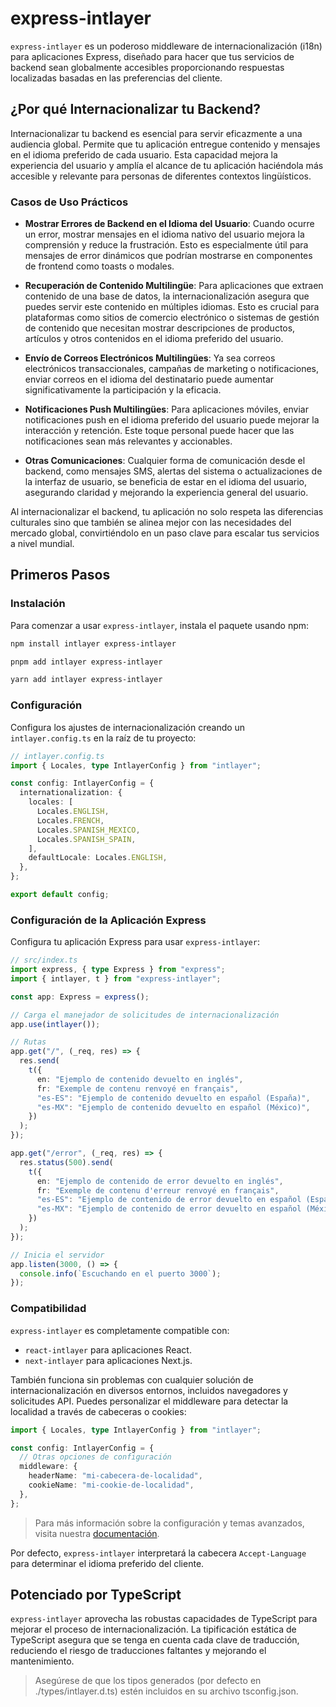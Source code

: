 # express-intlayer

`express-intlayer` es un poderoso middleware de internacionalización (i18n) para aplicaciones Express, diseñado para hacer que tus servicios de backend sean globalmente accesibles proporcionando respuestas localizadas basadas en las preferencias del cliente.

## ¿Por qué Internacionalizar tu Backend?

Internacionalizar tu backend es esencial para servir eficazmente a una audiencia global. Permite que tu aplicación entregue contenido y mensajes en el idioma preferido de cada usuario. Esta capacidad mejora la experiencia del usuario y amplía el alcance de tu aplicación haciéndola más accesible y relevante para personas de diferentes contextos lingüísticos.

### Casos de Uso Prácticos

- **Mostrar Errores de Backend en el Idioma del Usuario**: Cuando ocurre un error, mostrar mensajes en el idioma nativo del usuario mejora la comprensión y reduce la frustración. Esto es especialmente útil para mensajes de error dinámicos que podrían mostrarse en componentes de frontend como toasts o modales.

- **Recuperación de Contenido Multilingüe**: Para aplicaciones que extraen contenido de una base de datos, la internacionalización asegura que puedes servir este contenido en múltiples idiomas. Esto es crucial para plataformas como sitios de comercio electrónico o sistemas de gestión de contenido que necesitan mostrar descripciones de productos, artículos y otros contenidos en el idioma preferido del usuario.

- **Envío de Correos Electrónicos Multilingües**: Ya sea correos electrónicos transaccionales, campañas de marketing o notificaciones, enviar correos en el idioma del destinatario puede aumentar significativamente la participación y la eficacia.

- **Notificaciones Push Multilingües**: Para aplicaciones móviles, enviar notificaciones push en el idioma preferido del usuario puede mejorar la interacción y retención. Este toque personal puede hacer que las notificaciones sean más relevantes y accionables.

- **Otras Comunicaciones**: Cualquier forma de comunicación desde el backend, como mensajes SMS, alertas del sistema o actualizaciones de la interfaz de usuario, se beneficia de estar en el idioma del usuario, asegurando claridad y mejorando la experiencia general del usuario.

Al internacionalizar el backend, tu aplicación no solo respeta las diferencias culturales sino que también se alinea mejor con las necesidades del mercado global, convirtiéndolo en un paso clave para escalar tus servicios a nivel mundial.

## Primeros Pasos

### Instalación

Para comenzar a usar `express-intlayer`, instala el paquete usando npm:

```bash
npm install intlayer express-intlayer
```

```bash
pnpm add intlayer express-intlayer
```

```bash
yarn add intlayer express-intlayer
```

### Configuración

Configura los ajustes de internacionalización creando un `intlayer.config.ts` en la raíz de tu proyecto:

```typescript
// intlayer.config.ts
import { Locales, type IntlayerConfig } from "intlayer";

const config: IntlayerConfig = {
  internationalization: {
    locales: [
      Locales.ENGLISH,
      Locales.FRENCH,
      Locales.SPANISH_MEXICO,
      Locales.SPANISH_SPAIN,
    ],
    defaultLocale: Locales.ENGLISH,
  },
};

export default config;
```

### Configuración de la Aplicación Express

Configura tu aplicación Express para usar `express-intlayer`:

```typescript
// src/index.ts
import express, { type Express } from "express";
import { intlayer, t } from "express-intlayer";

const app: Express = express();

// Carga el manejador de solicitudes de internacionalización
app.use(intlayer());

// Rutas
app.get("/", (_req, res) => {
  res.send(
    t({
      en: "Ejemplo de contenido devuelto en inglés",
      fr: "Exemple de contenu renvoyé en français",
      "es-ES": "Ejemplo de contenido devuelto en español (España)",
      "es-MX": "Ejemplo de contenido devuelto en español (México)",
    })
  );
});

app.get("/error", (_req, res) => {
  res.status(500).send(
    t({
      en: "Ejemplo de contenido de error devuelto en inglés",
      fr: "Exemple de contenu d'erreur renvoyé en français",
      "es-ES": "Ejemplo de contenido de error devuelto en español (España)",
      "es-MX": "Ejemplo de contenido de error devuelto en español (México)",
    })
  );
});

// Inicia el servidor
app.listen(3000, () => {
  console.info(`Escuchando en el puerto 3000`);
});
```

### Compatibilidad

`express-intlayer` es completamente compatible con:

- `react-intlayer` para aplicaciones React.
- `next-intlayer` para aplicaciones Next.js.

También funciona sin problemas con cualquier solución de internacionalización en diversos entornos, incluidos navegadores y solicitudes API. Puedes personalizar el middleware para detectar la localidad a través de cabeceras o cookies:

```typescript
import { Locales, type IntlayerConfig } from "intlayer";

const config: IntlayerConfig = {
  // Otras opciones de configuración
  middleware: {
    headerName: "mi-cabecera-de-localidad",
    cookieName: "mi-cookie-de-localidad",
  },
};
```

> Para más información sobre la configuración y temas avanzados, visita nuestra [documentación](https://intlayer.org/doc/concept/configuration).

Por defecto, `express-intlayer` interpretará la cabecera `Accept-Language` para determinar el idioma preferido del cliente.

## Potenciado por TypeScript

`express-intlayer` aprovecha las robustas capacidades de TypeScript para mejorar el proceso de internacionalización. La tipificación estática de TypeScript asegura que se tenga en cuenta cada clave de traducción, reduciendo el riesgo de traducciones faltantes y mejorando el mantenimiento.

> Asegúrese de que los tipos generados (por defecto en ./types/intlayer.d.ts) estén incluidos en su archivo tsconfig.json.

